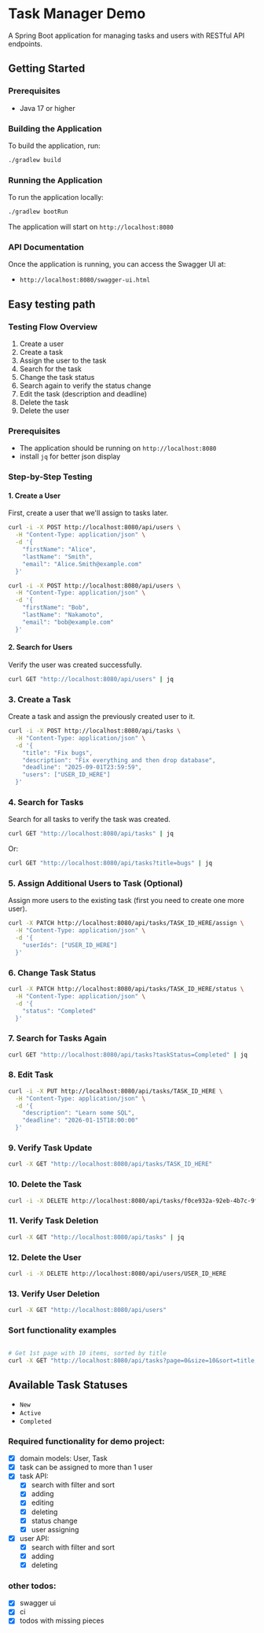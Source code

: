 # Task Manager Demo

A Spring Boot application for managing tasks and users with RESTful API endpoints.

## Getting Started

### Prerequisites

- Java 17 or higher

### Building the Application

To build the application, run:

```bash
./gradlew build
```

### Running the Application

To run the application locally:

```bash
./gradlew bootRun
```

The application will start on `http://localhost:8080`

### API Documentation

Once the application is running, you can access the Swagger UI at:

- `http://localhost:8080/swagger-ui.html`

## Easy testing path

### Testing Flow Overview

1. Create a user
2. Create a task
3. Assign the user to the task
4. Search for the task
5. Change the task status
6. Search again to verify the status change
7. Edit the task (description and deadline)
8. Delete the task
9. Delete the user

### Prerequisites

- The application should be running on `http://localhost:8080`
- install `jq` for better json display

### Step-by-Step Testing

#### 1. Create a User

First, create a user that we'll assign to tasks later.

```bash
curl -i -X POST http://localhost:8080/api/users \
  -H "Content-Type: application/json" \
  -d '{
    "firstName": "Alice",
    "lastName": "Smith",
    "email": "Alice.Smith@example.com"
  }'
```

```bash
curl -i -X POST http://localhost:8080/api/users \
  -H "Content-Type: application/json" \
  -d '{
    "firstName": "Bob",
    "lastName": "Nakamoto",
    "email": "bob@example.com"
  }'
```

#### 2. Search for Users

Verify the user was created successfully.

```bash
curl GET "http://localhost:8080/api/users" | jq
```

### 3. Create a Task

Create a task and assign the previously created user to it.

```bash
curl -i -X POST http://localhost:8080/api/tasks \
  -H "Content-Type: application/json" \
  -d '{
    "title": "Fix bugs",
    "description": "Fix everything and then drop database",
    "deadline": "2025-09-01T23:59:59",
    "users": ["USER_ID_HERE"]
  }'
```

### 4. Search for Tasks

Search for all tasks to verify the task was created.

```bash
curl GET "http://localhost:8080/api/tasks" | jq
```

Or:

```bash
curl GET "http://localhost:8080/api/tasks?title=bugs" | jq
```

### 5. Assign Additional Users to Task (Optional)

Assign more users to the existing task (first you need to create one more user).

```bash
curl -X PATCH http://localhost:8080/api/tasks/TASK_ID_HERE/assign \
  -H "Content-Type: application/json" \
  -d '{
    "userIds": ["USER_ID_HERE"]
  }'
```

### 6. Change Task Status

```bash
curl -X PATCH http://localhost:8080/api/tasks/TASK_ID_HERE/status \
  -H "Content-Type: application/json" \
  -d '{
    "status": "Completed"
  }'
```

### 7. Search for Tasks Again

```bash
curl GET "http://localhost:8080/api/tasks?taskStatus=Completed" | jq
```

### 8. Edit Task

```bash
curl -i -X PUT http://localhost:8080/api/tasks/TASK_ID_HERE \
  -H "Content-Type: application/json" \
  -d '{
    "description": "Learn some SQL",
    "deadline": "2026-01-15T18:00:00"
  }'
```

### 9. Verify Task Update

```bash
curl -X GET "http://localhost:8080/api/tasks/TASK_ID_HERE"
```

### 10. Delete the Task

```bash
curl -i -X DELETE http://localhost:8080/api/tasks/f0ce932a-92eb-4b7c-9f00-3ad73f5b5b0f
```

### 11. Verify Task Deletion

```bash
curl -X GET "http://localhost:8080/api/tasks" | jq
```

### 12. Delete the User

```bash
curl -i -X DELETE http://localhost:8080/api/users/USER_ID_HERE
```

### 13. Verify User Deletion

```bash
curl -X GET "http://localhost:8080/api/users"
```

### Sort functionality examples

```bash

# Get 1st page with 10 items, sorted by title
curl -X GET "http://localhost:8080/api/tasks?page=0&size=10&sort=title,asc"
```

## Available Task Statuses

- `New`
- `Active`
- `Completed`

### Required functionality for demo project:

- [x] domain models: User, Task
- [x] task can be assigned to more than 1 user
- [x] task API:
  - [x] search with filter and sort
  - [x] adding
  - [x] editing
  - [x] deleting
  - [x] status change
  - [x] user assigning
- [x] user API:
  - [x] search with filter and sort
  - [x] adding
  - [x] deleting

### other todos:

- [x] swagger ui
- [x] ci
- [x] todos with missing pieces